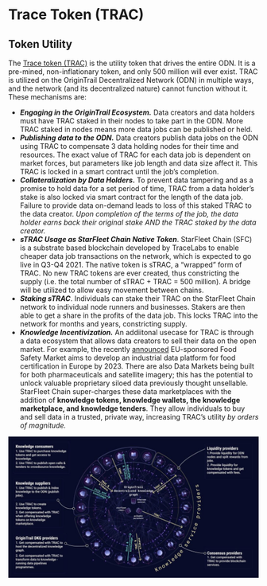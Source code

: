 # Trace Token \(TRAC\)

## Token Utility

The [Trace token \(TRAC\)](https://etherscan.io/token/0xaa7a9ca87d3694b5755f213b5d04094b8d0f0a6f) is the utility token that drives the entire ODN. It is a pre-mined, non-inflationary token, and only 500 million will ever exist. TRAC is utilized on the OriginTrail Decentralized Network \(ODN\) in multiple ways, and the network \(and its decentralized nature\) cannot function without it. These mechanisms are:

* _**Engaging in the OriginTrail Ecosystem.**_ Data creators and data holders must have TRAC staked in their nodes to take part in the ODN. More TRAC staked in nodes means more data jobs can be published or held.
* _**Publishing data to the ODN.**_ Data creators publish data jobs on the ODN using TRAC to compensate 3 data holding nodes for their time and resources. The exact value of TRAC for each data job is dependent on market forces, but parameters like job length and data size affect it. This TRAC is locked in a smart contract until the job’s completion.
* _**Collateralization by Data Holders**_**.** To prevent data tampering and as a promise to hold data for a set period of time, TRAC from a data holder’s stake is also locked via smart contract for the length of the data job. Failure to provide data on-demand leads to loss of this staked TRAC to the data creator. _Upon completion of the terms of the job, the data holder earns back their original stake AND the TRAC staked by the data creator._
* _**sTRAC Usage as StarFleet Chain Native Token**_. StarFleet Chain \(SFC\) is a substrate based blockchain developed by TraceLabs to enable cheaper data job transactions on the network, which is expected to go live in Q3-Q4 2021. The native token is sTRAC, a “wrapped” form of TRAC. No new TRAC tokens are ever created, thus constricting the supply \(i.e. the total number of sTRAC + TRAC = 500 million\). A bridge will be utilized to allow easy movement between chains.
* _**Staking sTRAC**_. Individuals can stake their TRAC on the StarFleet Chain network to individual node runners and businesses. Stakers are then able to get a share in the profits of the data job. This locks TRAC into the network for months and years, constricting supply.
* _**Knowledge Incentivization.**_ An addiitonal usecase for TRAC is through a data ecosystem that allows data creators to sell their data on the open market. For example, the recently [announced](https://medium.com/origintrail/announcement-european-union-supports-the-food-safety-market-with-trace-labs-to-facilitate-f37d47689420) EU-sponsored Food Safety Market aims to develop an industrial data platform for food certification in Europe by 2023. There are also Data Markets being built for both pharmaceuticals and satellite imagery; this has the potential to unlock valuable proprietary siloed data previously thought unsellable. StarFleet Chain super-charges these data marketplaces with the addition of **knowledge tokens, knowledge wallets, the knowledge marketplace, and knowledge tenders**. They allow individuals to buy and sell data in a trusted, private way, increasing TRAC’s utility _by orders of magnitude._

![](../.gitbook/assets/image%20%284%29.png)

